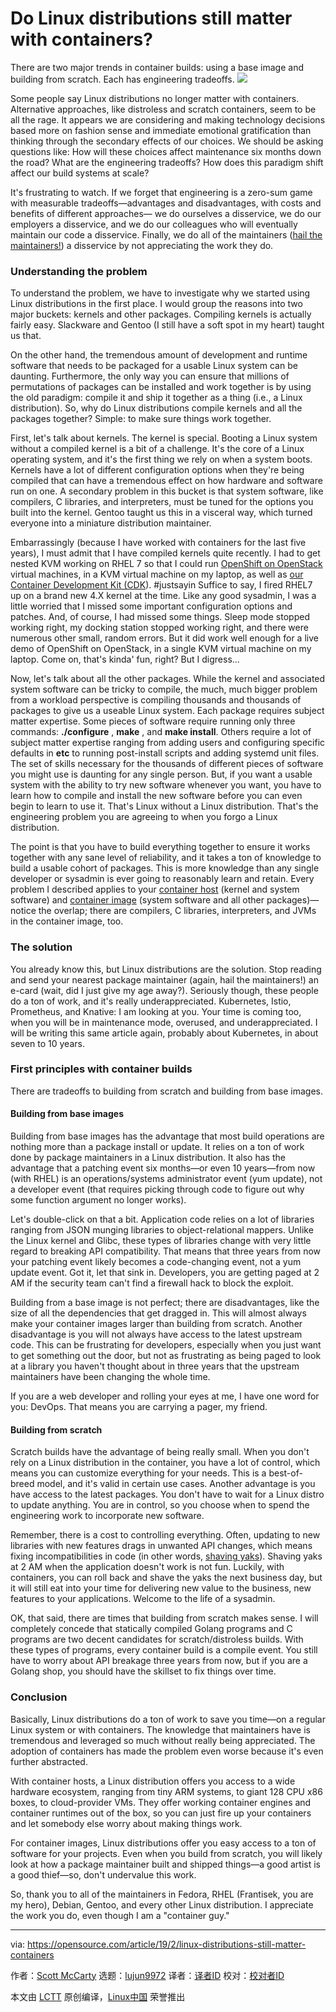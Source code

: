 [#]: collector: (lujun9972)
[#]: translator: ( )
[#]: reviewer: ( )
[#]: publisher: ( )
[#]: url: ( )
[#]: subject: (Do Linux distributions still matter with containers?)
[#]: via: (https://opensource.com/article/19/2/linux-distributions-still-matter-containers)
[#]: author: (Scott McCarty https://opensource.com/users/fatherlinux)

Do Linux distributions still matter with containers?
======
There are two major trends in container builds: using a base image and building from scratch. Each has engineering tradeoffs.
![](https://opensource.com/sites/default/files/styles/image-full-size/public/lead-images/cube_innovation_process_block_container.png?itok=vkPYmSRQ)

Some people say Linux distributions no longer matter with containers. Alternative approaches, like distroless and scratch containers, seem to be all the rage. It appears we are considering and making technology decisions based more on fashion sense and immediate emotional gratification than thinking through the secondary effects of our choices. We should be asking questions like: How will these choices affect maintenance six months down the road? What are the engineering tradeoffs? How does this paradigm shift affect our build systems at scale?

It's frustrating to watch. If we forget that engineering is a zero-sum game with measurable tradeoffs—advantages and disadvantages, with costs and benefits of different approaches— we do ourselves a disservice, we do our employers a disservice, and we do our colleagues who will eventually maintain our code a disservice. Finally, we do all of the maintainers ([hail the maintainers!][1]) a disservice by not appreciating the work they do.

### Understanding the problem

To understand the problem, we have to investigate why we started using Linux distributions in the first place. I would group the reasons into two major buckets: kernels and other packages. Compiling kernels is actually fairly easy. Slackware and Gentoo (I still have a soft spot in my heart) taught us that.

On the other hand, the tremendous amount of development and runtime software that needs to be packaged for a usable Linux system can be daunting. Furthermore, the only way you can ensure that millions of permutations of packages can be installed and work together is by using the old paradigm: compile it and ship it together as a thing (i.e., a Linux distribution). So, why do Linux distributions compile kernels and all the packages together? Simple: to make sure things work together.

First, let's talk about kernels. The kernel is special. Booting a Linux system without a compiled kernel is a bit of a challenge. It's the core of a Linux operating system, and it's the first thing we rely on when a system boots. Kernels have a lot of different configuration options when they're being compiled that can have a tremendous effect on how hardware and software run on one. A secondary problem in this bucket is that system software, like compilers, C libraries, and interpreters, must be tuned for the options you built into the kernel. Gentoo taught us this in a visceral way, which turned everyone into a miniature distribution maintainer.

Embarrassingly (because I have worked with containers for the last five years), I must admit that I have compiled kernels quite recently. I had to get nested KVM working on RHEL 7 so that I could run [OpenShift on OpenStack][2] virtual machines, in a KVM virtual machine on my laptop, as well as [our Container Development Kit (CDK][3]). #justsayin Suffice to say, I fired RHEL7 up on a brand new 4.X kernel at the time. Like any good sysadmin, I was a little worried that I missed some important configuration options and patches. And, of course, I had missed some things. Sleep mode stopped working right, my docking station stopped working right, and there were numerous other small, random errors. But it did work well enough for a live demo of OpenShift on OpenStack, in a single KVM virtual machine on my laptop. Come on, that's kinda' fun, right? But I digress…

Now, let's talk about all the other packages. While the kernel and associated system software can be tricky to compile, the much, much bigger problem from a workload perspective is compiling thousands and thousands of packages to give us a useable Linux system. Each package requires subject matter expertise. Some pieces of software require running only three commands: **./configure** , **make** , and **make install**. Others require a lot of subject matter expertise ranging from adding users and configuring specific defaults in **etc** to running post-install scripts and adding systemd unit files. The set of skills necessary for the thousands of different pieces of software you might use is daunting for any single person. But, if you want a usable system with the ability to try new software whenever you want, you have to learn how to compile and install the new software before you can even begin to learn to use it. That's Linux without a Linux distribution. That's the engineering problem you are agreeing to when you forgo a Linux distribution.

The point is that you have to build everything together to ensure it works together with any sane level of reliability, and it takes a ton of knowledge to build a usable cohort of packages. This is more knowledge than any single developer or sysadmin is ever going to reasonably learn and retain. Every problem I described applies to your [container host][4] (kernel and system software) and [container image][5] (system software and all other packages)—notice the overlap; there are compilers, C libraries, interpreters, and JVMs in the container image, too.

### The solution

You already know this, but Linux distributions are the solution. Stop reading and send your nearest package maintainer (again, hail the maintainers!) an e-card (wait, did I just give my age away?). Seriously though, these people do a ton of work, and it's really underappreciated. Kubernetes, Istio, Prometheus, and Knative: I am looking at you. Your time is coming too, when you will be in maintenance mode, overused, and underappreciated. I will be writing this same article again, probably about Kubernetes, in about seven to 10 years.

### First principles with container builds

There are tradeoffs to building from scratch and building from base images.

#### Building from base images

Building from base images has the advantage that most build operations are nothing more than a package install or update. It relies on a ton of work done by package maintainers in a Linux distribution. It also has the advantage that a patching event six months—or even 10 years—from now (with RHEL) is an operations/systems administrator event (yum update), not a developer event (that requires picking through code to figure out why some function argument no longer works).

Let's double-click on that a bit. Application code relies on a lot of libraries ranging from JSON munging libraries to object-relational mappers. Unlike the Linux kernel and Glibc, these types of libraries change with very little regard to breaking API compatibility. That means that three years from now your patching event likely becomes a code-changing event, not a yum update event. Got it, let that sink in. Developers, you are getting paged at 2 AM if the security team can't find a firewall hack to block the exploit.

Building from a base image is not perfect; there are disadvantages, like the size of all the dependencies that get dragged in. This will almost always make your container images larger than building from scratch. Another disadvantage is you will not always have access to the latest upstream code. This can be frustrating for developers, especially when you just want to get something out the door, but not as frustrating as being paged to look at a library you haven't thought about in three years that the upstream maintainers have been changing the whole time.

If you are a web developer and rolling your eyes at me, I have one word for you: DevOps. That means you are carrying a pager, my friend.

#### Building from scratch

Scratch builds have the advantage of being really small. When you don't rely on a Linux distribution in the container, you have a lot of control, which means you can customize everything for your needs. This is a best-of-breed model, and it's valid in certain use cases. Another advantage is you have access to the latest packages. You don't have to wait for a Linux distro to update anything. You are in control, so you choose when to spend the engineering work to incorporate new software.

Remember, there is a cost to controlling everything. Often, updating to new libraries with new features drags in unwanted API changes, which means fixing incompatibilities in code (in other words, [shaving yaks][6]). Shaving yaks at 2 AM when the application doesn't work is not fun. Luckily, with containers, you can roll back and shave the yaks the next business day, but it will still eat into your time for delivering new value to the business, new features to your applications. Welcome to the life of a sysadmin.

OK, that said, there are times that building from scratch makes sense. I will completely concede that statically compiled Golang programs and C programs are two decent candidates for scratch/distroless builds. With these types of programs, every container build is a compile event. You still have to worry about API breakage three years from now, but if you are a Golang shop, you should have the skillset to fix things over time.

### Conclusion

Basically, Linux distributions do a ton of work to save you time—on a regular Linux system or with containers. The knowledge that maintainers have is tremendous and leveraged so much without really being appreciated. The adoption of containers has made the problem even worse because it's even further abstracted.

With container hosts, a Linux distribution offers you access to a wide hardware ecosystem, ranging from tiny ARM systems, to giant 128 CPU x86 boxes, to cloud-provider VMs. They offer working container engines and container runtimes out of the box, so you can just fire up your containers and let somebody else worry about making things work.

For container images, Linux distributions offer you easy access to a ton of software for your projects. Even when you build from scratch, you will likely look at how a package maintainer built and shipped things—a good artist is a good thief—so, don't undervalue this work.

So, thank you to all of the maintainers in Fedora, RHEL (Frantisek, you are my hero), Debian, Gentoo, and every other Linux distribution. I appreciate the work you do, even though I am a "container guy."

--------------------------------------------------------------------------------

via: https://opensource.com/article/19/2/linux-distributions-still-matter-containers

作者：[Scott McCarty][a]
选题：[lujun9972][b]
译者：[译者ID](https://github.com/译者ID)
校对：[校对者ID](https://github.com/校对者ID)

本文由 [LCTT](https://github.com/LCTT/TranslateProject) 原创编译，[Linux中国](https://linux.cn/) 荣誉推出

[a]: https://opensource.com/users/fatherlinux
[b]: https://github.com/lujun9972
[1]: https://aeon.co/essays/innovation-is-overvalued-maintenance-often-matters-more
[2]: https://blog.openshift.com/openshift-on-openstack-delivering-applications-better-together/
[3]: https://developers.redhat.com/blog/2018/02/13/red-hat-cdk-nested-kvm/
[4]: https://developers.redhat.com/blog/2018/02/22/container-terminology-practical-introduction/#h.8tyd9p17othl
[5]: https://developers.redhat.com/blog/2018/02/22/container-terminology-practical-introduction/#h.dqlu6589ootw
[6]: https://en.wiktionary.org/wiki/yak_shaving
